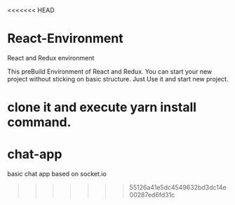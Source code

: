 <<<<<<< HEAD
# React-Environment
React and Redux environment

This preBuild Environment of React and Redux.
You can start your new project without sticking on basic structure.
Just Use it and start new project.

clone it and execute yarn install command.
=======
# chat-app
basic chat app based on socket.io
>>>>>>> 55126a41e5dc4549632bd3dc14e00287ed6fd31c
